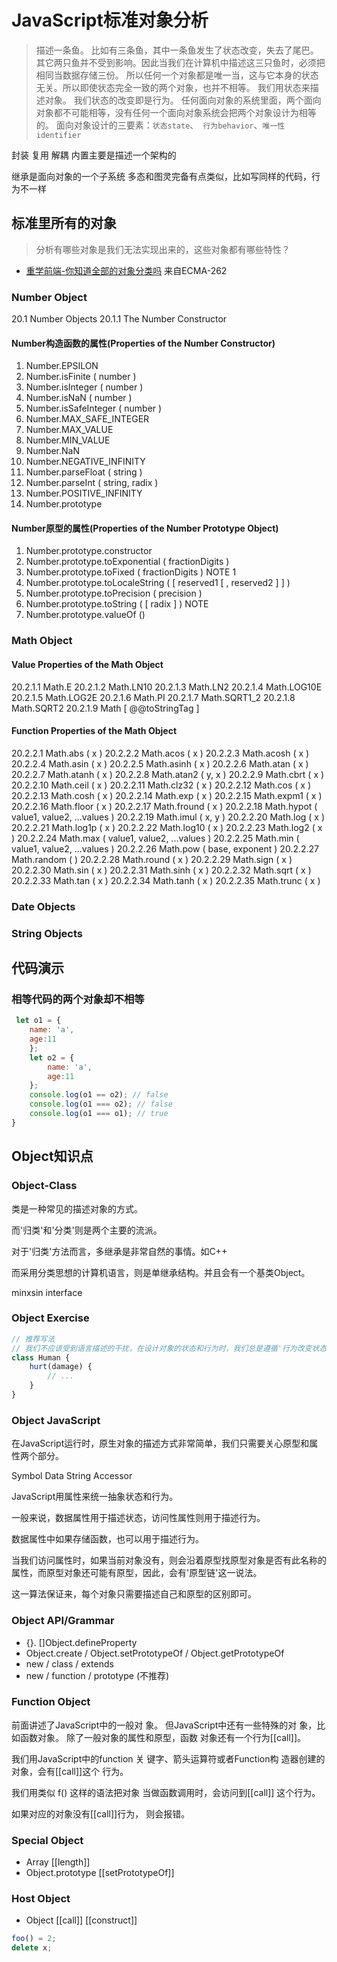 # JavaScript标准对象分析
> 描述一条鱼。
比如有三条鱼，其中一条鱼发生了状态改变，失去了尾巴。其它两只鱼并不受到影响。因此当我们在计算机中描述这三只鱼时，必须把相同当数据存储三份。
所以任何一个对象都是唯一当，这与它本身的状态无关。所以即使状态完全一致的两个对象，也并不相等。
我们用状态来描述对象。
我们状态的改变即是行为。
任何面向对象的系统里面，两个面向对象都不可能相等，没有任何一个面向对象系统会把两个对象设计为相等的。
面向对象设计的三要素：`状态state`、` 行为behavior`、`唯一性identifier`

封装 复用 解耦 内置主要是描述一个架构的

继承是面向对象的一个子系统
多态和图灵完备有点类似，比如写同样的代码，行为不一样
## 标准里所有的对象
> 分析有哪些对象是我们无法实现出来的，这些对象都有哪些特性？
- [重学前端-你知道全部的对象分类吗](https://time.geekbang.org/column/article/80011)
来自ECMA-262
###  Number Object
20.1 Number Objects
20.1.1 The Number Constructor

####  Number构造函数的属性(Properties of the Number Constructor)
1. Number.EPSILON
2. Number.isFinite ( number )
3. Number.isInteger ( number )
4. Number.isNaN ( number )
5. Number.isSafeInteger ( number )
6. Number.MAX_SAFE_INTEGER
7. Number.MAX_VALUE
9. Number.MIN_VALUE
10. Number.NaN
11. Number.NEGATIVE_INFINITY
12. Number.parseFloat ( string )
13. Number.parseInt ( string, radix )
14. Number.POSITIVE_INFINITY 
15. Number.prototype
#### Number原型的属性(Properties of the Number Prototype Object)
1. Number.prototype.constructor
2. Number.prototype.toExponential ( fractionDigits )
3. Number.prototype.toFixed ( fractionDigits ) NOTE 1
4. Number.prototype.toLocaleString ( [ reserved1 [ , reserved2 ] ] )
5. Number.prototype.toPrecision ( precision )
6. Number.prototype.toString ( [ radix ] ) NOTE
7. Number.prototype.valueOf ()
### Math Object
####  Value Properties of the Math Object 
20.2.1.1 Math.E
20.2.1.2 Math.LN10
20.2.1.3 Math.LN2
20.2.1.4 Math.LOG10E
20.2.1.5 Math.LOG2E
20.2.1.6 Math.PI
20.2.1.7 Math.SQRT1_2
20.2.1.8 Math.SQRT2
20.2.1.9 Math [ @@toStringTag ]
#### Function Properties of the Math Object
20.2.2.1 Math.abs ( x )
20.2.2.2 Math.acos ( x )
20.2.2.3 Math.acosh ( x )
20.2.2.4 Math.asin ( x )
20.2.2.5 Math.asinh ( x )
20.2.2.6 Math.atan ( x )
20.2.2.7 Math.atanh ( x )
20.2.2.8 Math.atan2 ( y, x )
20.2.2.9 Math.cbrt ( x )
20.2.2.10 Math.ceil ( x )
20.2.2.11 Math.clz32 ( x )
20.2.2.12 Math.cos ( x )
20.2.2.13 Math.cosh ( x )
20.2.2.14 Math.exp ( x )
20.2.2.15 Math.expm1 ( x )
20.2.2.16 Math.floor ( x )
20.2.2.17 Math.fround ( x )
20.2.2.18 Math.hypot ( value1, value2, ...values )
20.2.2.19 Math.imul ( x, y )
20.2.2.20 Math.log ( x )
20.2.2.21 Math.log1p ( x )
20.2.2.22 Math.log10 ( x )
20.2.2.23 Math.log2 ( x )
20.2.2.24 Math.max ( value1, value2, ...values )
20.2.2.25 Math.min ( value1, value2, ...values )
20.2.2.26 Math.pow ( base, exponent )
20.2.2.27 Math.random ( )
20.2.2.28 Math.round ( x )
20.2.2.29 Math.sign ( x )
20.2.2.30 Math.sin ( x )
20.2.2.31 Math.sinh ( x )
20.2.2.32 Math.sqrt ( x )
20.2.2.33 Math.tan ( x )
20.2.2.34 Math.tanh ( x )
20.2.2.35 Math.trunc ( x )

### Date Objects

### String Objects

### 
## 代码演示
### 相等代码的两个对象却不相等
```js
 let o1 = {
    name: 'a',
    age:11
    };
    let o2 = {
        name: 'a',
        age:11
    };
    console.log(o1 == o2); // false
    console.log(o1 === o2); // false
    console.log(o1 === o1); // true
}
```

## Object知识点
### Object-Class
类是一种常见的描述对象的方式。

而'归类'和'分类'则是两个主要的流派。

对于'归类'方法而言，多继承是非常自然的事情。如C++

而采用分类思想的计算机语言，则是单继承结构。并且会有一个基类Object。

minxsin interface

### Object Exercise
```js
// 推荐写法
// 我们不应该受到语言描述的干扰，在设计对象的状态和行为时，我们总是遵循'行为改变状态'的原则。
class Human {
    hurt(damage) {
        // ...
    }
}
```

### Object JavaScript
在JavaScript运行时，原生对象的描述方式非常简单，我们只需要关心原型和属性两个部分。

Symbol Data String Accessor

JavaScript用属性来统一抽象状态和行为。

一般来说，数据属性用于描述状态，访问性属性则用于描述行为。

数据属性中如果存储函数，也可以用于描述行为。

当我们访问属性时，如果当前对象没有，则会沿着原型找原型对象是否有此名称的属性，而原型对象还可能有原型，因此，会有'原型链'这一说法。

这一算法保证来，每个对象只需要描述自己和原型的区别即可。

### Object API/Grammar
- {}. []Object.defineProperty
- Object.create / Object.setPrototypeOf / Object.getPrototypeOf
- new / class / extends
- new / function / prototype (不推荐)

###  Function Object
前面讲述了JavaScript中的一般对
象。 
但JavaScript中还有一些特殊的对
象，比如函数对象。 
除了一般对象的属性和原型，函数
对象还有一个行为[[call]]。

我们用JavaScript中的function 关 键字、箭头运算符或者Function构 造器创建的对象，会有[[call]]这个 行为。

我们用类似 f() 这样的语法把对象 当做函数调用时，会访问到[[call]] 这个行为。

如果对应的对象没有[[call]]行为， 则会报错。

###  Special Object
- Array [[length]]
- Object.prototype [[setPrototypeOf]]

###  Host Object
- Object [[call]] [[construct]]
```js
foo() = 2; 
delete x;
```